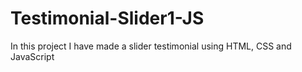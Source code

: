 # Testimonial-Slider1-JS
In this project I have made a slider testimonial using HTML, CSS and JavaScript
